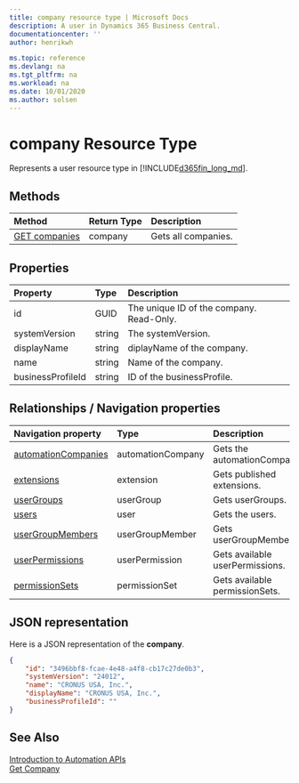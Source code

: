 ```yaml
---
title: company resource type | Microsoft Docs
description: A user in Dynamics 365 Business Central.
documentationcenter: ''
author: henrikwh

ms.topic: reference
ms.devlang: na
ms.tgt_pltfrm: na
ms.workload: na
ms.date: 10/01/2020
ms.author: solsen
---
```


# company Resource Type
Represents a user resource type in [!INCLUDE[d365fin_long_md](../developer/includes/d365fin_long_md.md)]. 

## Methods
| Method         | Return Type  |Description|
|:---------------|:-------------|:----------|
|[GET companies](dynamics-microsoft-automation-company-get.md)|company|Gets all companies.|


## Properties

| Property | Type |Description                             |
|:----------------|:-----|:---------------------------------------|
|id               |GUID  |The unique ID of the company. Read-Only.|
|systemVersion    |string|The systemVersion.             |
|displayName      |string|diplayName of the company.     |
|name      |string|Name of the company.     |
|businessProfileId|string|ID of the businessProfile.|

## Relationships / Navigation properties
| Navigation property	      | Type |Description                             |
|:----------------|:-----|:---------------------------------------|
|[automationCompanies](dynamics-microsoft-automation-automationcompany.md)               | automationCompany|Gets the automationCompanies. |
|[extensions](dynamics-microsoft-automation-extension.md)             |extension|Gets published extensions. |
|[userGroups](dynamics-microsoft-automation-usergroup.md)      |userGroup|Gets userGroups. |
|[users](dynamics-microsoft-automation-user.md)      |user|Gets the users. |
|[userGroupMembers](dynamics-microsoft-automation-usergroupmember.md)|userGroupMember|Gets userGroupMembers.|
|[userPermissions](dynamics-microsoft-automation-userpermission.md)|userPermission|Gets available userPermissions.|
|[permissionSets](dynamics-microsoft-automation-permissionset.md)|permissionSet|Gets available permissionSets.|

## JSON representation
Here is a JSON representation of the **company**.

```json
{
    "id": "3496bbf8-fcae-4e48-a4f8-cb17c27de0b3",
    "systemVersion": "24012",
    "name": "CRONUS USA, Inc.",
    "displayName": "CRONUS USA, Inc.",
    "businessProfileId": ""
}

```

## See Also 
[Introduction to Automation APIs](itpro-introduction-to-automation-apis.md)  
[Get Company](dynamics-microsoft-automation-company-get.md)   
